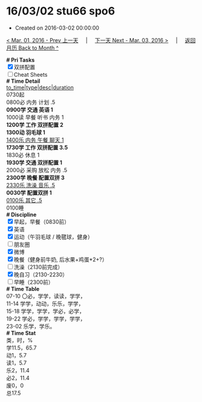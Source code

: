 # 16/03/02 stu66 spo6

- Created on 2016-03-02 00:00:00

[< Mar. 01, 2016 - Prev 上一天](/lifelogs/2016/03/d01.md) &nbsp; &nbsp; | &nbsp; &nbsp; [下一天 Next - Mar. 03, 2016 >](/lifelogs/2016/03/d03.md) &nbsp; &nbsp; |  &nbsp; &nbsp; [返回月历 Back to Month ^](/lifelogs/2016/03/index.md)
<br/><div><b># Pri Tasks</b></div><div><input checked="true" type="checkbox"/>双拼配置</div><div><input type="checkbox"/>Cheat Sheets</div><div><b># Time Detail</b></div><div><u>to_time|type|desc|duration</u></div><div>0730起</div><div>0800必 内务 计划 .5</div><div><b>0900学 交通 英语 1</b></div><div>1000读 早餐 听书 内务 1</div><div><b>1200学 工作 双拼配置 2</b></div><div><b>1300动 羽毛球 1</b></div><div><u>1400乐 内务 午餐 聊天 1</u></div><div><b>1730学 工作 双拼配置 3.5</b></div><div>1830必 休息 1</div><div><b>1930学 交通 双拼配置 1</b></div><div>2000必 采购 放松 内务 .5</div><div><b>2300学 晚餐 配置双拼 3</b></div><div><u>2330乐 洗澡 音乐 .5</u></div><div><b>0030学 配置双拼 1</b></div><div><u>0100乐 其它 .5</u></div><div>0100睡</div><div><b># Discipline</b></div><div><input checked="true" type="checkbox"/>早起，早餐（0830前）</div><div><input checked="true" type="checkbox"/>英语</div><div><input checked="true" type="checkbox"/>运动（午羽毛球 / 晚毽球，健身）</div><div><input type="checkbox"/>朋友圈</div><div><input checked="true" type="checkbox"/>微博</div><div><input checked="true" type="checkbox"/>晚餐（健身前牛奶, 后水果+鸡蛋*2+?）</div><div><input type="checkbox"/>洗澡（2130前完成）</div><div><input checked="true" type="checkbox"/>晚自习（2130-2230）</div><div><input type="checkbox"/>早睡（2300前）</div><div><b># Time Table</b></div><div>07-10 〇必，学学，读读，学学，</div><div>11-14 学学，动动，乐乐，学学，</div><div>15-18 学学，学学，学必，必学，</div><div>19-22 学必，学学，学学，学学，</div><div>23-02 乐学，学乐。</div><div><b># Time Stat</b></div><div>类，时，%</div><div>学11.5，65.7</div><div>动1，5.7</div><div>读1，5.7</div><div>乐2，11.4</div><div>必2，11.4</div><div>废0，0</div><div>总17.5</div>
